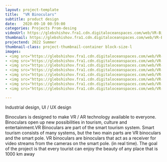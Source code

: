 ```yaml
---
layout: project-template
title:  "VR Binoculars"
subtitle: product design
date:   2020-09-10 00:59:00
categories: Projects Prom-desing
videoUrl: https://glebshishov.fra1.cdn.digitaloceanspaces.com/web/VR-Binoculars/VR-Binoculars-thumbnail.mp4
thumbnail: https://glebshishov.fra1.cdn.digitaloceanspaces.com/web/VR-Binoculars/VR-Binoculars-thumbnail.webp
projectend: 2022 Summer
thumbnail-class: project-thumbnail-container block-size-l
images:
- <img src="https://glebshishov.fra1.cdn.digitaloceanspaces.com/web/VR-Binoculars/VR-Binoculars-1.webp" class="project-img-parameters img-size-full" alt="VR-1">
- <img src="https://glebshishov.fra1.cdn.digitaloceanspaces.com/web/VR-Binoculars/VR-Binoculars-3.webp" class="project-img-parameters img-size-full" alt="VR-3">
- <img src="https://glebshishov.fra1.cdn.digitaloceanspaces.com/web/VR-Binoculars/VR-Binoculars-4.webp" class="project-img-parameters img-size-full" alt="VR-4">
- <img src="https://glebshishov.fra1.cdn.digitaloceanspaces.com/web/VR-Binoculars/VR-Binoculars-5.webp" class="project-img-parameters img-size-full" alt="VR-5">
- <img src="https://glebshishov.fra1.cdn.digitaloceanspaces.com/web/VR-Binoculars/VR-Binoculars-7.webp" class="project-img-parameters img-size-full" alt="VR-7">
- <img src="https://glebshishov.fra1.cdn.digitaloceanspaces.com/web/VR-Binoculars/VR-Binoculars-9.webp" class="project-img-parameters img-size-full" alt="VR-9">
- <img src="https://glebshishov.fra1.cdn.digitaloceanspaces.com/web/VR-Binoculars/VR-Binoculars-8.webp" class="project-img-parameters img-size-half" alt="VR-8">
- <img src="https://glebshishov.fra1.cdn.digitaloceanspaces.com/web/VR-Binoculars/VR-Binoculars-10.webp" class="project-img-parameters img-size-half" alt="VR-10">

---
```

Industrial design, UI / UX design

Binoculars is designed to make VR / AR technology available to everyone. Binoculars open up new possibilities in tourism, culture and entertainment.VR Binoculars are part of the smart tourism system.
Smart tourism consists of many systems, but the two main parts are VR binoculars and the smart pole.
VR binoculars are binoculars that act as a receiver for video streams from the cameras on the smart pole. (in real time).
The goal of the project is that every tourist can enjoy the beauty of any place that is 1000 km away
